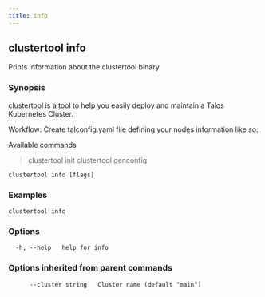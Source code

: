 ```yaml
---
title: info
---
```

## clustertool info

Prints information about the clustertool binary

### Synopsis

clustertool is a tool to help you easily deploy and maintain a Talos Kubernetes Cluster.


Workflow:
  Create talconfig.yaml file defining your nodes information like so:

 Available commands
  > clustertool init
  > clustertool genconfig

```
clustertool info [flags]
```

### Examples

```
clustertool info
```

### Options

```
  -h, --help   help for info
```

### Options inherited from parent commands

```
      --cluster string   Cluster name (default "main")
```
